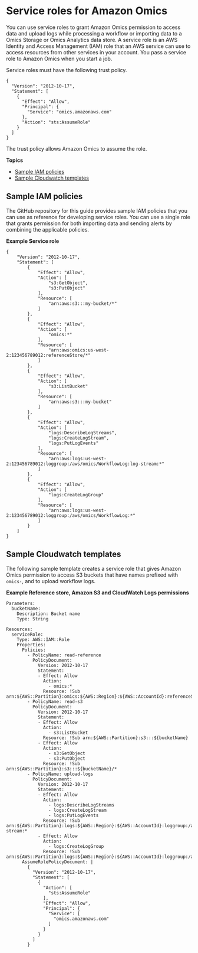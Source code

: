 # Service roles for Amazon Omics<a name="permissions-service"></a>

You can use service roles to grant Amazon Omics permission to access data and upload logs while processing a workflow or importing data to a Omics Storage or Omics Analytics data store\. A service role is an AWS Identity and Access Management \(IAM\) role that an AWS service can use to access resources from other services in your account\. You pass a service role to Amazon Omics when you start a job\.

Service roles must have the following trust policy\.

```
{
  "Version": "2012-10-17",
  "Statement": [
    {
      "Effect": "Allow",
      "Principal": {
        "Service": "omics.amazonaws.com"
      },
      "Action": "sts:AssumeRole"
    }
  ]
}
```

The trust policy allows Amazon Omics to assume the role\.

**Topics**
+ [Sample IAM policies](#permissions-service-samplepolicies)
+ [Sample Cloudwatch templates](#permissions-service-sampletemplates)

## Sample IAM policies<a name="permissions-service-samplepolicies"></a>

The GitHub repository for this guide provides sample IAM policies that you can use as reference for developing service roles\. You can use a single role that grants permission for both importing data and sending alerts by combining the applicable policies\.

**Example Service role**  

```
{
    "Version": "2012-10-17",
    "Statement": [
        {
            "Effect": "Allow",
            "Action": [
                "s3:GetObject",
                "s3:PutObject"
            ],
            "Resource": [
                "arn:aws:s3:::my-bucket/*"
            ]
        },
        {
            "Effect": "Allow",
            "Action": [
                "omics:*"
            ],
            "Resource": [
                "arn:aws:omics:us-west-2:123456789012:referenceStore/*"
            ]
        },
        {
            "Effect": "Allow",
            "Action": [
                "s3:ListBucket"
            ],
            "Resource": [
                "arn:aws:s3:::my-bucket"
            ]
        },
        {
            "Effect": "Allow",
            "Action": [
                "logs:DescribeLogStreams",
                "logs:CreateLogStream",
                "logs:PutLogEvents"
            ],
            "Resource": [
                "arn:aws:logs:us-west-2:123456789012:loggroup:/aws/omics/WorkflowLog:log-stream:*"
            ]
        },
        {
            "Effect": "Allow",
            "Action": [
                "logs:CreateLogGroup"
            ],
            "Resource": [
                "arn:aws:logs:us-west-2:123456789012:loggroup:/aws/omics/WorkflowLog:*"
            ]
        }
    ]
}
```

## Sample Cloudwatch templates<a name="permissions-service-sampletemplates"></a>

The following sample template creates a service role that gives Amazon Omics permission to access S3 buckets that have names prefixed with `omics-`, and to upload workflow logs\.

**Example Reference store, Amazon S3 and CloudWatch Logs permissions**  

```
Parameters:
  bucketName:
    Description: Bucket name
    Type: String
    
Resources:
  serviceRole:
    Type: AWS::IAM::Role
    Properties:
      Policies:
        - PolicyName: read-reference
          PolicyDocument:
            Version: 2012-10-17
            Statement:
            - Effect: Allow
              Action:
                - omics:*
              Resource: !Sub arn:${AWS::Partition}:omics:${AWS::Region}:${AWS::AccountId}:referenceStore/*
        - PolicyName: read-s3
          PolicyDocument:
            Version: 2012-10-17
            Statement:
            - Effect: Allow
              Action: 
                - s3:ListBucket
              Resource: !Sub arn:${AWS::Partition}:s3:::${bucketName}
            - Effect: Allow
              Action:
                - s3:GetObject
                - s3:PutObject
              Resource: !Sub arn:${AWS::Partition}:s3:::${bucketName}/*
        - PolicyName: upload-logs
          PolicyDocument:
            Version: 2012-10-17
            Statement:
            - Effect: Allow
              Action: 
                - logs:DescribeLogStreams
                - logs:CreateLogStream
                - logs:PutLogEvents
              Resource: !Sub arn:${AWS::Partition}:logs:${AWS::Region}:${AWS::AccountId}:loggroup:/aws/omics/WorkflowLog:log-stream:*
            - Effect: Allow
              Action: 
                - logs:CreateLogGroup
              Resource: !Sub arn:${AWS::Partition}:logs:${AWS::Region}:${AWS::AccountId}:loggroup:/aws/omics/WorkflowLog:*
      AssumeRolePolicyDocument: |
        {
          "Version": "2012-10-17",
          "Statement": [
            {
              "Action": [
                "sts:AssumeRole"
              ],
              "Effect": "Allow",
              "Principal": {
                "Service": [
                  "omics.amazonaws.com"
                ]
              }
            }
          ]
        }
```
